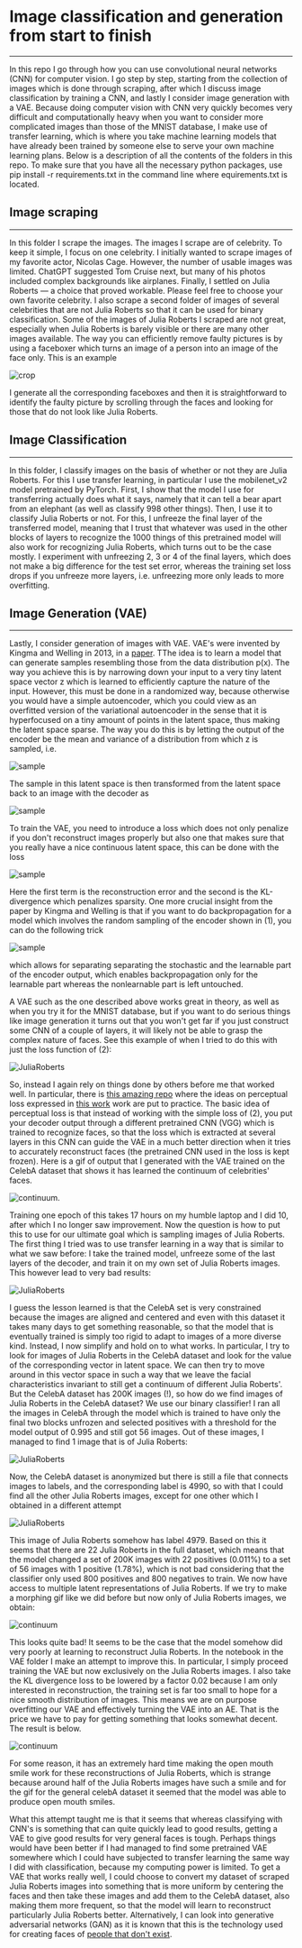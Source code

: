 # Image classification and generation from start to finish
---
In this repo I go through how you can use convolutional neural networks (CNN) for computer vision. I go step by step, starting from the collection of images which is done through scraping, after which I discuss image classification by training a CNN, and lastly I consider image generation with a VAE. Because doing computer vision with CNN very quickly becomes very difficult and computationally heavy when you want to consider more complicated images than those of the MNIST database, I make use of transfer learning, which is where you take machine learning models that have already been trained by someone else to serve your own machine learning plans. Below is a description of all the contents of the folders in this repo. To make sure that you have all the necessary python packages, use pip install -r requirements.txt in the command line where equirements.txt is located. 
## Image scraping
---
In this folder I scrape the images. The images I scrape are of celebrity. To keep it simple, I focus on one celebrity. I initially wanted to scrape images of my favorite actor, Nicolas Cage. However, the number of usable images was limited. ChatGPT suggested Tom Cruise next, but many of his photos included complex backgrounds like airplanes. Finally, I settled on Julia Roberts — a choice that proved workable. Please feel free to choose your own favorite celebrity. I also scrape a second folder of images of several celebrities that are not Julia Roberts so that it can be used for binary classification. Some of the images of Julia Roberts I scraped are not great, especially when Julia Roberts is barely visible or there are many other images available. The way you can efficiently remove faulty pictures is by using a faceboxer which turns an image of a person into an image of the face only. This is an example

![crop](Image%20scraping/roberts_images/crop/julia_roberts_01.jpg)

I generate all the corresponding faceboxes and then it is straightforward to identify the faulty picture by scrolling through the faces and looking for those that do not look like Julia Roberts. 
## Image Classification
---
In this folder, I classify images on the basis of whether or not they are Julia Roberts. For this I use transfer learning, in particular I use the mobilenet_v2 model pretrained by PyTorch. First, I show that the model I use for transferring actually does what it says, namely that it can tell a bear apart from an elephant (as well as classify 998 other things). Then, I use it to classify Julia Roberts or not. For this, I unfreeze the final layer of the transferred model, meaning that I trust that whatever was used in the other blocks of layers to recognize the 1000 things of this pretrained model will also work for recognizing Julia Roberts, which turns out to be the case mostly. I experiment with unfreezing 2, 3 or 4 of the final layers, which does not make a big difference for the test set error, whereas the training set loss drops if you unfreeze more layers, i.e. unfreezing more only leads to more overfitting.

## Image Generation (VAE)
---
Lastly, I consider generation of images with VAE. VAE's were invented by Kingma and Welling in 2013, in a [paper](https://arxiv.org/abs/1312.6114). TThe idea is to learn a model that can generate samples resembling those from the data distribution p(x). The way you achieve this is by narrowing down your input to a very tiny latent space vector z which is learned to efficiently capture the nature of the input. However, this must be done in a randomized way, because otherwise you would have a simple autoencoder, which you could view as an overfitted version of the variational autoencoder in the sense that it is hyperfocused on a tiny amount of points in the latent space, thus making the latent space sparse. The way you do this is by letting the output of the encoder be the mean and variance of a distribution from which z is sampled, i.e.

![sample](assets/sample.JPG)

The sample in this latent space is then transformed from the latent space back to an image with the decoder as

![sample](assets/decoder.JPG)

To train the VAE, you need to introduce a loss which does not only penalize if you don't reconstruct images properly but also one that makes sure that you really have a nice continuous latent space, this can be done with the loss

![sample](assets/loss.JPG)

Here the first term is the reconstruction error and the second is the KL-divergence which penalizes sparsity. One more crucial insight from the paper by Kingma and Welling is that if you want to do backpropagation for a model which involves the random sampling of the encoder shown in (1), you can do the following trick

![sample](assets/reparametrize.JPG)

which allows for separating separating the stochastic and the learnable part of the encoder output, which enables backpropagation only for the learnable part whereas the nonlearnable part is left untouched.

A VAE such as the one described above works great in theory, as well as when you try it for the MNIST database, but if you want to do serious things like image generation it turns out that you won't get far if you just construct some CNN of a couple of layers, it will likely not be able to grasp the complex nature of faces. See this example of when I tried to do this with just the loss function of (2):

![JuliaRoberts](results/vae_224_epoch25.png)

So, instead I again rely on things done by others before me that worked well. In particular, there is [this amazing repo](https://github.com/LukeDitria/CNN-VAE/tree/master) where the ideas on perceptual loss expressed in [this work](https://arxiv.org/abs/1610.00291) work are put to practice. The basic idea of perceptual loss is that instead of working with the simple loss of (2), you put your decoder output through a different pretrained CNN (VGG) which is trained to recognize faces, so that the loss which is extracted at several layers in this CNN can guide the VAE in a much better direction when it tries to accurately reconstruct faces (the pretrained CNN used in the loss is kept frozen). Here is a gif of output that I generated with the VAE trained on the CelebA dataset that shows it has learned the continuum of celebrities' faces. 

![continuum](results/morph_roster.gif).

Training one epoch of this takes 17 hours on my humble laptop and I did 10, after which I no longer saw improvement. Now the question is how to put this to use for our ultimate goal which is sampling images of Julia Roberts. The first thing I tried was to use transfer learning in a way that is similar to what we saw before: I take the trained model, unfreeze some of the last layers of the decoder, and train it on my own set of Julia Roberts images. This however lead to very bad results: 

![JuliaRoberts](results/CelebA_64_epoch15.png)

I guess the lesson learned is that the CelebA set is very constrained because the images are aligned and centered and even with this dataset it takes many days to get something reasonable, so that the model that is eventually trained is simply too rigid to adapt to images of a more diverse kind. Instead, I now simplify and hold on to what works. In particular, I try to look for images of Julia Roberts in the CelebA dataset and look for the value of the corresponding vector in latent space. We can then try to move around in this vector space in such a way that we leave the facial characteristics invariant to still get a continuum of different Julia Roberts'. But the CelebA dataset has 200K images (!), so how do we find images of Julia Roberts in the CelebA dataset? We use our binary classifier! I ran all the images in CelebA through the model which is trained to have only the final two blocks unfrozen and selected positives with a threshold for the model output of 0.995 and still got 56 images. Out of these images, I managed to find 1 image that is of Julia Roberts:

![JuliaRoberts](Image%20Classification/passed_images/030154.jpg)

Now, the CelebA dataset is anonymized but there is still a file that connects images to labels, and the corresponding label is 4990, so with that I could find all the other Julia Roberts images, except for one other which I obtained in a different attempt

![JuliaRoberts](results/122653.jpg)

This image of Julia Roberts somehow has label 4979. Based on this it seems that there are 22 Julia Roberts in the full dataset, which means that the model changed a set of 200K images with 22 positives (0.011%) to a set of 56 images with 1 positive (1.78%), which is not bad considering that the classifier only used 800 positives and 800 negatives to train. We now have access to multiple latent representations of Julia Roberts. If we try to make a morphing gif like we did before but now only of Julia Roberts images, we obtain:

![continuum](results/morph_roster_roberts.gif)

This looks quite bad! It seems to be the case that the model somehow did very poorly at learning to reconstruct Julia Roberts. In the notebook in the VAE folder 
I make an attempt to improve this. In particular, I simply proceed training the VAE but now exclusively on the Julia Roberts images. I also take the KL divergence loss to be lowered by a factor 0.02 because I am only interested in reconstruction, the training set is far too small to hope for a nice smooth distribution of images. This means we are on purpose overfitting our VAE and effectively turning the VAE into an AE. That is the price we have to pay for getting something that looks somewhat decent. The result is below. 

![continuum](results/morph_roster_overtrained.gif)

For some reason, it has an extremely hard time making the open mouth smile work for these reconstructions of Julia Roberts, which is strange because around half of the Julia Roberts images have such a smile and for the gif for the general celebA dataset it seemed that the model was able to produce open mouth smiles.

What this attempt taught me is that it seems that whereas classifying with CNN's is something that can quite quickly lead to good results, getting a VAE to give good results for very general faces is tough. Perhaps things would have been better if I had managed to find some pretrained VAE somewhere which I could have subjected to transfer learning the same way I did with classification, because my computing power is limited. To get a VAE that works really well, I could choose to convert my dataset of scraped Julia Roberts images into something that is more uniform by centering the faces and then take these images and add them to the CelebA dataset, also making them more frequent, so that the model will learn to reconstruct particularly Julia Roberts better. Alternatively, I can look into generative adversarial networks (GAN) as it is known that this is the technology used for creating faces of [people that don't exist](https://thispersondoesnotexist.com/). 
